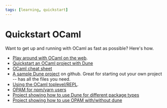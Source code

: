 ```yaml
---
tags: [learning, quickstart]
---
```


# Quickstart OCaml

Want to get up and running with OCaml as fast as possible? Here's how.

* [Play around with OCaml on the web](https://sketch.sh/ml).
* [Quickstart an OCaml project with Dune](quickstart_ocaml_project_dune.md)
* [OCaml cheat sheet](https://github.com/alhassy/OCamlCheatSheet/blob/master/CheatSheet.pdf)
* [A sample Dune project](https://github.com/mjambon/dune-starter) on github.
  Great for starting out your own project -- has all the files you need.
* [Using the OCaml toplevel/REPL](toplevel.md).
* [OPAM for npm/yarn users](opam_npm.md)
* [Project showing how to use Dune for different package types](https://github.com/jserot/dune-howto)
* [Project showing how to use OPAM with/without dune](https://github.com/jserot/opam-howto)
